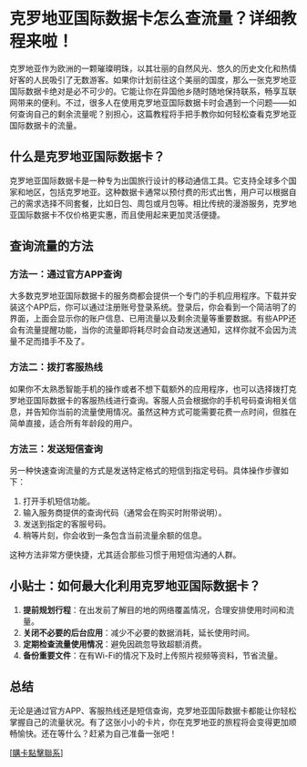 # 克罗地亚国际数据卡怎么查流量？详细教程来啦！

克罗地亚作为欧洲的一颗璀璨明珠，以其壮丽的自然风光、悠久的历史文化和热情好客的人民吸引了无数游客。如果你计划前往这个美丽的国度，那么一张克罗地亚国际数据卡绝对是必不可少的。它能让你在异国他乡随时随地保持联系，畅享互联网带来的便利。不过，很多人在使用克罗地亚国际数据卡时会遇到一个问题——如何查询自己的剩余流量呢？别担心，这篇教程将手把手教你如何轻松查看克罗地亚国际数据卡的流量。

## 什么是克罗地亚国际数据卡？

克罗地亚国际数据卡是一种专为出国旅行设计的移动通信工具。它支持全球多个国家和地区，包括克罗地亚。这种数据卡通常以预付费的形式出售，用户可以根据自己的需求选择不同套餐，比如日包、周包或月包等。相比传统的漫游服务，克罗地亚国际数据卡不仅价格更实惠，而且使用起来更加灵活便捷。

## 查询流量的方法

### 方法一：通过官方APP查询

大多数克罗地亚国际数据卡的服务商都会提供一个专门的手机应用程序。下载并安装这个APP后，你可以通过注册账号登录系统。登录后，你会看到一个简洁明了的界面，上面会显示你的账户信息、已用流量以及剩余流量等重要数据。有些APP还会有流量提醒功能，当你的流量即将耗尽时会自动发送通知，这样你就不会因为流量不足而措手不及了。

### 方法二：拨打客服热线

如果你不太熟悉智能手机的操作或者不想下载额外的应用程序，也可以选择拨打克罗地亚国际数据卡的客服热线进行查询。客服人员会根据你的手机号码查询相关信息，并告知你当前的流量使用情况。虽然这种方式可能需要花费一点时间，但胜在简单直接，适合所有年龄段的用户。

### 方法三：发送短信查询

另一种快速查询流量的方式是发送特定格式的短信到指定号码。具体操作步骤如下：

1. 打开手机短信功能。
2. 输入服务商提供的查询代码（通常会在购买时附带说明）。
3. 发送到指定的客服号码。
4. 稍等片刻，你会收到一条包含当前流量余额的信息。

这种方法非常方便快捷，尤其适合那些习惯于用短信沟通的人群。

## 小贴士：如何最大化利用克罗地亚国际数据卡？

1. **提前规划行程**：在出发前了解目的地的网络覆盖情况，合理安排使用时间和流量。
2. **关闭不必要的后台应用**：减少不必要的数据消耗，延长使用时间。
3. **定期检查流量使用情况**：避免因疏忽导致超额消费。
4. **备份重要文件**：在有Wi-Fi的情况下及时上传照片视频等资料，节省流量。

## 总结

无论是通过官方APP、客服热线还是短信查询，克罗地亚国际数据卡都能让你轻松掌握自己的流量状况。有了这张小小的卡片，你在克罗地亚的旅程将会变得更加顺畅愉快。还在等什么？赶紧为自己准备一张吧！

[[購卡點擊聯系](https://t.me/s/esim1088)]